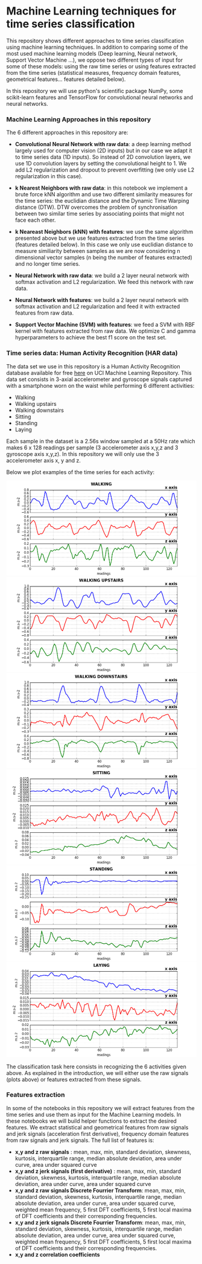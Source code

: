 # Machine Learning techniques for time series classification

This repository shows different approaches to time series classification using machine learning techniques. In addition to comparing some of the most used machine learning models (Deep learning, Neural network, Support Vector Machine ...), we oppose two different types of input for some of these models: using the raw time series or using features extracted from the time series (statistical measures, frequency domain features, geometrical features... features detailed below). 

In this repository we will use python's scientific package NumPy, some scikit-learn features and TensorFlow for convolutional neural networks and neural networks.

### Machine Learning Approaches in this repository

The 6 different approaches in this repository are:  

- **Convolutional Neural Network with raw data**: a deep learning method largely used for computer vision (2D inputs) but in our case we adapt it to time series data (1D inputs). So instead of 2D convolution layers, we use 1D convolution layers by setting the convolutional height to 1. We add L2 regularization and dropout to prevent overfitting (we only use L2 regularization in this case).

- **k Nearest Neighbors with raw data**: in this notebook we implement a brute force kNN algorithm and use two different similarity measures for the time series: the euclidian distance and the Dynamic Time Warping distance (DTW). DTW overcomes the problem of synchronisation between two similar time series by associating points that might not face each other. 

- **k Neareast Neighbors (kNN) with features**: we use the same algorithm presented above but we use features extracted from the time series (features detailed below). In this case we only use euclidian distance to measure similiarity between samples as we are now considering n dimensional vector samples (n being the number of features extracted) and no longer time series.

- **Neural Network with raw data**: we build a 2 layer neural network with softmax activation and L2 regularization. We feed this network with raw data. 

- **Neural Network with features**: we build a 2 layer neural network with softmax activation and L2 regularization and feed it with extracted features from raw data.

- **Support Vector Machine (SVM) with features**: we feed a SVM with RBF kernel with features extracted from raw data. We optimize C and gamma hyperparameters to achieve the best f1 score on the test set.


### Time series data: Human Activity Recognition (HAR data)

The data set we use in this repository is a Human Activity Recognition database available for free [here](https://archive.ics.uci.edu/ml/datasets/Human+Activity+Recognition+Using+Smartphones) on UCI Machine Learning Repository.
This data set consists in 3-axial accelerometer and gyroscope signals captured with a smartphone worn on the waist while performing 6 different activities:  

 - Walking  
 - Walking upstairs  
 - Walking downstairs  
 - Sitting  
 - Standing  
 - Laying  

Each sample in the dataset is a 2.56s window sampled at a 50Hz rate which makes 6 x 128 readings per sample (3 accelerometer axis x,y,z and 3 gyroscope axis x,y,z). In this repository we will only use the 3 accelerometer axis x, y and z. 

Below we plot examples of the time series for each activity:

![Accelerometer walking](/images/plots_walking.png)
![Accelerometer walking upstairs](/images/plots_upstairs.png)
![Accelerometer walking downstairs](/images/plots_downstairs.png)
![Accelerometer sitting](/images/plots_sitting.png)
![Accelerometer standing](/images/plots_standing.png)
![Accelerometer laying](/images/plots_laying.png)

The classification task here consists in recognizing the 6 activities given above. As explained in the introduction, we will either use the raw signals (plots above) or features extracted from these signals. 

### Features extraction

In some of the notebooks in this repository we will extract features from the time series and use them as input for the Machine Learning models. In these notebooks we will build helper functions to extract the desired features. 
We extract  statistical and geometrical features from raw signals and jerk signals (acceleration first derivative), frequency domain features from raw signals and jerk signals. The full list of features is:

 - **x,y and z raw signals** : mean, max, min, standard deviation, skewness, kurtosis, interquartile range, median absolute deviation, area under curve, area under squared curve
 - **x,y and z jerk signals (first derivative)** : mean, max, min, standard deviation, skewness, kurtosis, interquartile range, median absolute deviation, area under curve, area under squared curve
 - **x,y and z raw signals Discrete Fourrier Transform**: mean, max, min, standard deviation, skewness, kurtosis, interquartile range, median absolute deviation, area under curve, area under squared curve, weighted mean frequency, 5 first DFT coefficients, 5 first local maxima of DFT coefficients and their corresponding frequencies.
 - **x,y and z jerk signals Discrete Fourrier Transform**: mean, max, min, standard deviation, skewness, kurtosis, interquartile range, median absolute deviation, area under curve, area under squared curve, weighted mean frequency, 5 first DFT coefficients, 5 first local maxima of DFT coefficients and their corresponding frequencies.
 - **x,y and z correlation coefficients**
 



